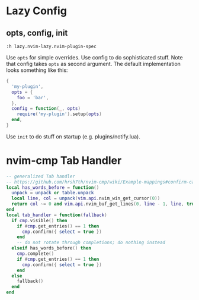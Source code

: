 # Lazy Config

## opts, config, init
```
:h lazy.nvim-lazy.nvim-plugin-spec
```

Use `opts` for simple overrides.
Use config to do sophisticated stuff. Note that config takes `opts` as second argument.
The default implementation looks something like this:
```lua
{
  'my-plugin',
  opts = {
    foo = 'bar',
  },
  config = function(_, opts)
    require('my-plugin').setup(opts)
  end,
}
```

Use `init` to do stuff on startup (e.g. plugins/notify.lua).


# nvim-cmp Tab Handler
```lua
-- generalized Tab handler
-- https://github.com/hrsh7th/nvim-cmp/wiki/Example-mappings#confirm-candidate-on-tab-immediately-when-theres-only-one-completion-entry
local has_words_before = function()
  unpack = unpack or table.unpack
  local line, col = unpack(vim.api.nvim_win_get_cursor(0))
  return col ~= 0 and vim.api.nvim_buf_get_lines(0, line - 1, line, true)[1]:sub(col, col):match('%s') == nil
end
local tab_handler = function(fallback)
  if cmp.visible() then
    if #cmp.get_entries() == 1 then
      cmp.confirm({ select = true })
    end
    -- do not rotate through completions; do nothing instead
  elseif has_words_before() then
    cmp.complete()
    if #cmp.get_entries() == 1 then
      cmp.confirm({ select = true })
    end
  else
    fallback()
  end
end
```
